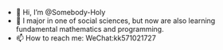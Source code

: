 - 👋 Hi, I’m @Somebody-Holy
- 🌱 I major in one of social sciences, but now are also learning fundamental mathematics and programming.
- 📫 How to reach me: WeChat:kk571021727

<!---
USA-Citizen/USA-Citizen is a ✨ special ✨ repository because its `README.md` (this file) appears on your GitHub profile.
You can click the Preview link to take a look at your changes.
--->

